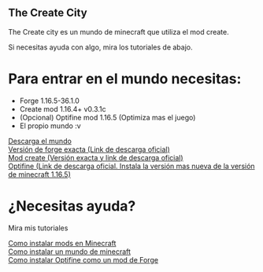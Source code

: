 ## The Create City

The Create city es un mundo de minecraft que utiliza el mod create.

Si necesitas ayuda con algo, mira los tutoriales de abajo.


<h1>Para entrar en el mundo necesitas:</h1>



<ul>
<li>Forge 1.16.5-36.1.0</li>
<li>Create mod 1.16.4+ v0.3.1c</li>
<li>(Opcional) Optifine mod 1.16.5 (Optimiza mas el juego)</li>
<li>El propio mundo :v</li>
</ul>



<div>
<div><a class="wp-block-button__link" href="https://github.com/PGSCOM/The-Create-City/zipball/gh-pages" target="_blank" rel="noreferrer noopener">Descarga el mundo</a></div>



<div class="wp-block-button is-style-fill"><a class="wp-block-button__link" href="https://maven.minecraftforge.net/net/minecraftforge/forge/1.16.5-36.1.0/forge-1.16.5-36.1.0-installer.jar">Versión de forge exacta (Link de descarga oficial)</a></div>



<div class="wp-block-button"><a class="wp-block-button__link" href="https://www.curseforge.com/minecraft/mc-mods/create/download/3278516" target="_blank" rel="noreferrer noopener">Mod create (Versión exacta y link de descarga oficial)</a></div>



<div class="wp-block-button"><a class="wp-block-button__link" href="https://optifine.net/downloads" target="_blank" rel="noreferrer noopener">Optifine (Link de descarga oficial. Instala la versión mas nueva de la versión de minecraft 1.16.5)</a></div>
</div>



<h1>¿Necesitas ayuda?</h1>
<p>Mira mis tutoriales</p>


<div class="wp-block-buttons">
<div class="wp-block-button"><a class="wp-block-button__link" href="https://tec400.blogspot.com/2021/05/como-instalar-mods-en-minecraft-forge.html" target="_blank" rel="noreferrer noopener">Como instalar mods en Minecraft</a></div>



<div class="wp-block-button"><a class="wp-block-button__link" href="https://tec400.blogspot.com/2021/05/como-instalar-un-mundo-de-minecraft.html" target="_blank" rel="noreferrer noopener">Como instalar un mundo de minecraft</a></div>



<div class="wp-block-button"><a class="wp-block-button__link" href="https://tec400.blogspot.com/2021/05/como-instalar-optifine-en-forge-como-un.html" target="_blank" rel="noreferrer noopener">Como instalar Optifine como un mod de Forge</a></div>
</div>
	
